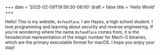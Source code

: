 +++
date = '2025-02-09T19:59:30-06:00'
draft = false
title = 'Hello World'
+++

Hello! This is my website, `0xfeedface`. I am Hayes, a high school student.
I love programming and learning about security and reverse engineering.
If you're wondering where the name `0xfeedface` comes from, it is the
hexadecimal representation of the magic number for Mach-O binaries, which
are the primary executable format for macOS. I hope you enjoy your stay!
